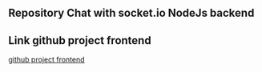## Repository Chat with socket.io NodeJs backend

## Link github project frontend
[github project frontend](https://github.com/alissonrangel/Chat-React-frontend-socket)